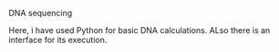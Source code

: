 DNA sequencing 

Here, i have used Python for basic DNA calculations. ALso there is an interface for its execution.